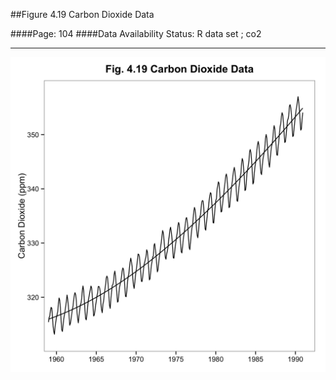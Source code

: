 ##Figure 4.19 Carbon Dioxide Data

####Page: 104
####Data Availability Status: R data set ; co2
***
![`Carbon Dioxide Data`](fig04-19_carbon-dioxide-data.png)



